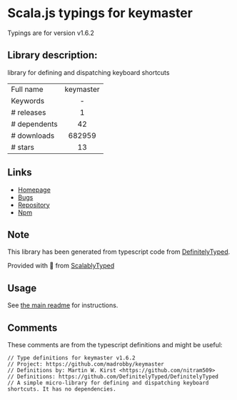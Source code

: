 
# Scala.js typings for keymaster

Typings are for version v1.6.2

## Library description:
library for defining and dispatching keyboard shortcuts

|                    |                 |
| ------------------ | :-------------: |
| Full name          | keymaster |
| Keywords           | - |
| # releases         | 1 |
| # dependents       | 42 |
| # downloads        | 682959 |
| # stars            | 13 |

## Links
- [Homepage](https://github.com/madrobby/keymaster)
- [Bugs](https://github.com/madrobby/keymaster/issues)
- [Repository](https://github.com/madrobby/keymaster)
- [Npm](https://www.npmjs.com/package/keymaster)
    


## Note
This library has been generated from typescript code from [DefinitelyTyped](https://definitelytyped.org).

Provided with :purple_heart: from [ScalablyTyped](https://github.com/oyvindberg/ScalablyTyped)

## Usage
See [the main readme](../../readme.md) for instructions.

## Comments

These comments are from the typescript definitions and might be useful:
```
// Type definitions for keymaster v1.6.2
// Project: https://github.com/madrobby/keymaster
// Definitions by: Martin W. Kirst <https://github.com/nitram509>
// Definitions: https://github.com/DefinitelyTyped/DefinitelyTyped
// A simple micro-library for defining and dispatching keyboard shortcuts. It has no dependencies.

```

